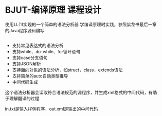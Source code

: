 # BJUT-编译原理 课程设计
使用LL(1)实现的一个简单的语法分析器
学编译原理时实践，参照紫龙书最后一章的Java程序源码编写

##
  * 支持常见表达式的语法分析
  * 支持while、do-while、for循环语句
  * 支持case分支语句
  * 支持JSON解析
  * 支持面向对象的语法分析，如struct，class，extends语法
  * 支持简单的auto自动类型推导
  * 中间代码生成

这个语法分析器会读取符合语法规范的源程序，并生成xml格式的中间代码，有助于理解翻译的过程

in.txt是输入样例程序，out.xml是输出的中间代码
